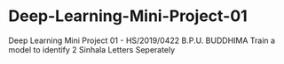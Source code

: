 # Deep-Learning-Mini-Project-01
Deep Learning Mini Project 01 - HS/2019/0422 B.P.U. BUDDHIMA
Train a model to identify 2 Sinhala Letters Seperately
